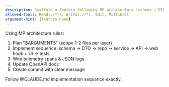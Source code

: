 ```yaml
---
description: Scaffold a feature following MP architecture (schema → DTO → repo → service → API → UI)
allowed-tools: Read(./**), Write(./**), Edit, MultiEdit
argument-hint: [feature-name]
---
```


Using MP architecture rules:

1. Plan "$ARGUMENTS" (scope 1-2 files per layer)
2. Implement sequence: schema → DTO → repo → service → API → web hook + UI → tests
3. Wire telemetry spans & JSON logs
4. Update OpenAPI docs
5. Create commit with clear message

Follow @CLAUDE.md implementation sequence exactly.
